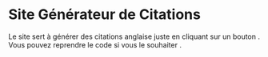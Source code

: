 <h1>Site Générateur de Citations</h1>

Le site sert à générer des citations anglaise juste en cliquant sur un bouton .
Vous pouvez reprendre le code si vous le souhaiter .

